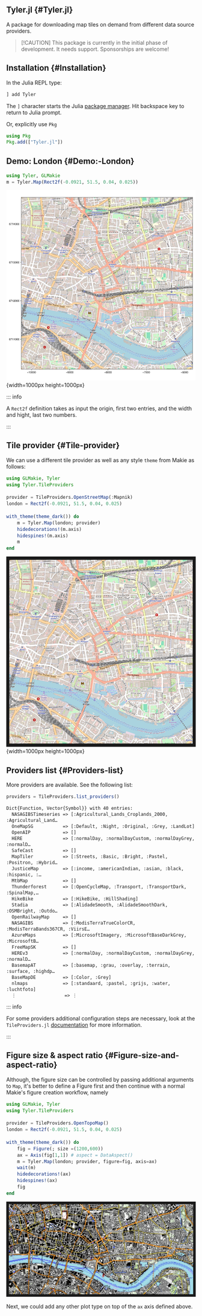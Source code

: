 
## Tyler.jl {#Tyler.jl}

A package for downloading map tiles on demand from different data source providers.
> 
> [!CAUTION] This package is currently in the initial phase of development. It needs support. Sponsorships are welcome!
> 


## Installation {#Installation}

In the Julia REPL type:

```julia
] add Tyler
```


The `]` character starts the Julia [package manager](https://docs.julialang.org/en/v1/stdlib/Pkg/). Hit backspace key to return to Julia prompt.

Or, explicitly use `Pkg`

```julia
using Pkg
Pkg.add(["Tyler.jl"])
```


## Demo: London {#Demo:-London}

```julia
using Tyler, GLMakie
m = Tyler.Map(Rect2f(-0.0921, 51.5, 0.04, 0.025))
```

![](nhudhba.png){width=1000px height=1000px}

::: info

A `Rect2f` definition takes as input the origin, first two entries, and the width and hight, last two numbers.

:::

## Tile provider {#Tile-provider}

We can use a different tile provider as well as any style `theme` from Makie as follows:

```julia
using GLMakie, Tyler
using Tyler.TileProviders

provider = TileProviders.OpenStreetMap(:Mapnik)
london = Rect2f(-0.0921, 51.5, 0.04, 0.025)

with_theme(theme_dark()) do
    m = Tyler.Map(london; provider)
    hidedecorations!(m.axis)
    hidespines!(m.axis)
    m
end
```

![](qtzdcan.png){width=1000px height=1000px}

## Providers list {#Providers-list}

More providers are available. See the following list:

```julia
providers = TileProviders.list_providers()
```


```ansi
Dict{Function, Vector{Symbol}} with 40 entries:
  NASAGIBSTimeseries => [:Agricultural_Lands_Croplands_2000, :Agricultural_Land…
  OneMapSG           => [:Default, :Night, :Original, :Grey, :LandLot]
  OpenAIP            => []
  HERE               => [:normalDay, :normalDayCustom, :normalDayGrey, :normalD…
  SafeCast           => []
  MapTiler           => [:Streets, :Basic, :Bright, :Pastel, :Positron, :Hybrid…
  JusticeMap         => [:income, :americanIndian, :asian, :black, :hispanic, :…
  MtbMap             => []
  Thunderforest      => [:OpenCycleMap, :Transport, :TransportDark, :SpinalMap,…
  HikeBike           => [:HikeBike, :HillShading]
  Stadia             => [:AlidadeSmooth, :AlidadeSmoothDark, :OSMBright, :Outdo…
  OpenRailwayMap     => []
  NASAGIBS           => [:ModisTerraTrueColorCR, :ModisTerraBands367CR, :ViirsE…
  AzureMaps          => [:MicrosoftImagery, :MicrosoftBaseDarkGrey, :MicrosoftB…
  FreeMapSK          => []
  HEREv3             => [:normalDay, :normalDayCustom, :normalDayGrey, :normalD…
  BasemapAT          => [:basemap, :grau, :overlay, :terrain, :surface, :highdp…
  BaseMapDE          => [:Color, :Grey]
  nlmaps             => [:standaard, :pastel, :grijs, :water, :luchtfoto]
  ⋮                  => ⋮
```


::: info

For some providers additional configuration steps are necessary, look at the `TileProviders.jl` [documentation](https://juliageo.org/TileProviders.jl/dev/) for more information.

:::

## Figure size &amp; aspect ratio {#Figure-size-and-aspect-ratio}

Although, the figure size can be controlled by passing additional arguments to `Map`, it&#39;s better to define a Figure first and then continue with a normal Makie&#39;s figure creation workflow, namely

```julia
using GLMakie, Tyler
using Tyler.TileProviders

provider = TileProviders.OpenTopoMap()
london = Rect2f(-0.0921, 51.5, 0.04, 0.025)

with_theme(theme_dark()) do
    fig = Figure(; size =(1200,600))
    ax = Axis(fig[1,1]) # aspect = DataAspect()
    m = Tyler.Map(london; provider, figure=fig, axis=ax)
    wait(m)
    hidedecorations!(ax)
    hidespines!(ax)
    fig
end
```

![](arjsidg.jpeg)

Next, we could add any other plot type on top of the `ax` axis defined above.
